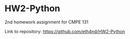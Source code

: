 # HW2-Python
2nd homework assignment for CMPE 131

Link to repository: https://github.com/eth4nd/HW2-Python
